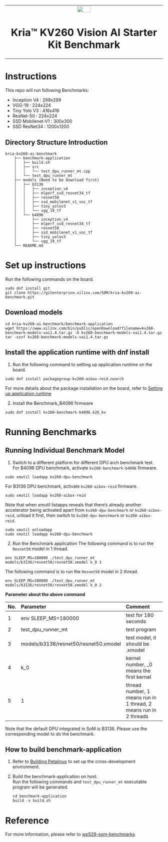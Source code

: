 <table class="sphinxhide">
 <tr>
   <td align="center"><img src="https://www.xilinx.com/content/dam/xilinx/imgs/press/media-kits/corporate/xilinx-logo.png" width="30%"/><h1>Kria&trade; KV260 Vision AI Starter Kit Benchmark </h1>
   </td>
 </tr>
</table>

# Instructions
This repo will run following Benchmarks:  
* Inception V4 : 299x299
* VGG-19 : 224x224
* Tiny Yolo V3 : 416x416
* ResNet-50 : 224x224
* SSD Mobilenet-V1 : 300x300
* SSD ResNet34 : 1200x1200

## Directory Structure Introduction

```
kria-kv260-ai-benchmark
	├── benchmark-application
	│   ├── build.sh
	│   ├── src
	│   │   └── test_dpu_runner_mt.cpp
	│   └── test_dpu_runner_mt
	├── models (Need to be download first)
	│   ├── b3136
	│   │   ├── inception_v4
	│   │   ├── mlperf_ssd_resnet34_tf
	│   │   ├── resnet50
	│   │   ├── ssd_mobilenet_v1_voc_tf
	│   │   ├── tiny_yolov3
	│   │   └── vgg_19_tf
	│   └── b4096
	│       ├── inception_v4
	│       ├── mlperf_ssd_resnet34_tf
	│       ├── resnet50
	│       ├── ssd_mobilenet_v1_voc_tf
	│       ├── tiny_yolov3
	│       └── vgg_19_tf
	└── README.md
```

# Set up instructions
Run the following commands on the board.
```
sudo dnf install git
git clone https://gitenterprise.xilinx.com/SOM/kria-kv260-ai-benchmark.git
```
## Download models
```
cd kria-kv260-ai-benchmark/benchmark-application
wget https://www.xilinx.com/bin/public/openDownload?filename=kv260-benchmark-models-vai1.4.tar.gz -O kv260-benchmark-models-vai1.4.tar.gz
tar -xzvf kv260-benchmark-models-vai1.4.tar.gz
```

## Install the application runtime with dnf install

1. Run the following command to setting up application runtime on the board.  
```
sudo dnf install packagegroup-kv260-aibox-reid.noarch
```
For more details about the package installation on the board, refer to [Setting up application runtime](https://xilinx.github.io/kria-apps-docs/docs/aibox-reid/docs/app_deployment_aib.html#introduction)

2. Install the Benchmark_B4096 firmware  
```
sudo dnf install kv260-benchmark-b4096.k26_kv
```

# Running Benchmarks

## Running Individual Benchmark Model

1. Switch to a different platform for different DPU arch benchmark test.  
For B4096 DPU benchmark, activate `kv260-benchmark-b4096` firmware.
```
sudo xmutil loadapp kv260-dpu-benchmark
```
For B3136 DPU benchmark, activate `kv260-aibox-reid` firmware.
```
sudo xmutil loadapp kv260-aibox-reid
```

Note that when xmutil listapps reveals that there’s already another accelerator being activated apart from `kv260-dpu-benchmark` or `kv260-aibox-reid`, unload it first, then switch to `kv260-dpu-benchmark` or `kv260-aibox-reid`.
```
sudo xmutil unloadapp
sudo xmutil loadapp kv260-dpu-benchmark
```

2. Run the Benchmark application 
The following command is to run the `Resnet50` model in 1 thread.
```
env SLEEP_MS=180000 ./test_dpu_runner_mt models/b3136/resnet50/resnet50.xmodel k_0 1
```
The following command is to run the `Resnet50` model in 2 thread.
```
env SLEEP_MS=180000 ./test_dpu_runner_mt models/b3136/resnet50/resnet50.xmodel k_0 2
```


 <summary><b> Parameter about the above command </b></summary>
 
| No\. | Parameter                  | Comment                                                      |
| :--- | :----------------------- | :----------------------------------------------------------- |
| 1    | env SLEEP_MS=180000        | test for 180 seconds                              |
| 2    | test_dpu_runner_mt         | test program                              |
| 3    | models/b3136/resnet50/resnet50.xmodel  | test model, it should be <model>.xmodel                 |
| 4    | k_0                        | kernel number, _0 means the first kernel            |
| 5    | 1                          | thread number, 1 means run in 1 thread, 2 means run in 2 threads        |


Note that the default DPU integrated in SoM is B3136. Please use the corresponding model to do the benchmark.

## How to build benchmark-application
1. Refer to [Building Petalinux](https://xilinx.github.io/kria-apps-docs/docs/build_petalinux.html) to set up the cross-development environment.

2. Build the benchmark-application on host.  
	Run the following commands and `test_dpu_runner_mt` executable program will be generated.
	```
	cd benchmark-application
	build -x build.sh
	```

# Reference
For more information, please refer to [wp529-som-benchmarks](https://www.xilinx.com/support/documentation/white_papers/wp529-som-benchmarks.pdf).
